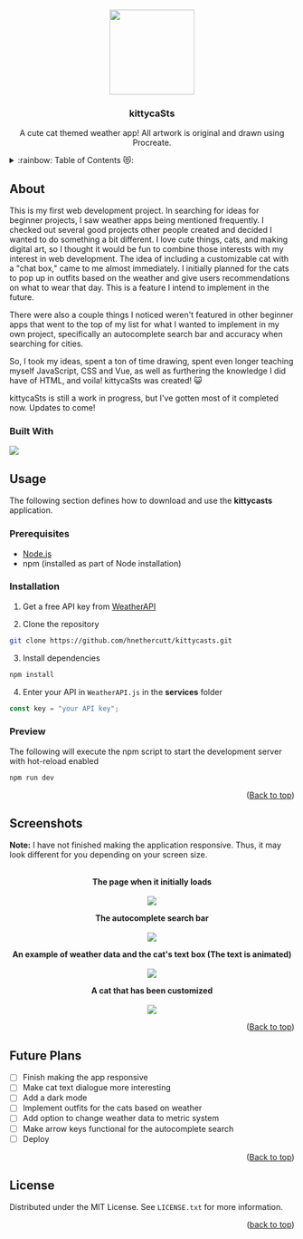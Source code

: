 <a id="readme"></a>

<!--APP LOGO-->
<br />
<div align="center">
  <img src="https://github.com/user-attachments/assets/62c3275d-f9cd-4c95-a1e0-b66f341d0f0b" width="150px">
  
  <h3 align="center">kittycaSts</h3>
  
  <p align="center">A cute cat themed weather app! All artwork is original and drawn using Procreate.</p>
</div>

<!--TABLE OF CONTENTS-->
<details>
  <summary>:rainbow: Table of Contents 😻: </summary>
  <ol>
    <li>
      <a href="#about">About</a>
      <ul>
        <li><a href="#built-with">Built With</a></li>
      </ul>
    </li>
    <li>
      <a href="#usage">Usage</a>
      <ul>
        <li><a href="#prerequisites">Prerequisites</a></li>
        <li><a href="#installation">Installation</a></li>
        <li><a href="#preview">Preview</a></li>
      </ul>
    </li>
    <li><a href="#screenshots">Screenshots</a></li>
    <li><a href="#future-plans">Future Plans</a></li>
    <li><a href="#license">License</a></li>
  </ol>
</details>

<!--ABOUT-->
## About
This is my first web development project. In searching for ideas for beginner projects, I saw weather apps being mentioned frequently. I checked out several good projects other people created and decided I wanted to do something a bit different. I love cute things, cats, and making digital art, so I thought it would be fun to combine those interests with my interest in web development. The idea of including a customizable cat with a "chat box," came to me almost immediately. I initially planned for the cats to pop up in outfits based on the weather and give users recommendations on what to wear that day. This is a feature I intend to implement in the future.

There were also a couple things I noticed weren't featured in other beginner apps that went to the top of my list for what I wanted to implement in my own project, specifically an autocomplete search bar and accuracy when searching for cities. 

So, I took my ideas, spent a ton of time drawing, spent even longer teaching myself JavaScript, CSS and Vue, as well as furthering the knowledge I did have of HTML, and voila! kittycaSts was created! 😺

kittycaSts is still a work in progress, but I've gotten most of it completed now. Updates to come!

### Built With

<img src="https://img.shields.io/badge/Vue.js-35495E?style=for-the-badge&logo=vuedotjs&logoColor=4FC08D">

<!--USAGE AND INSTALLATION-->
## Usage

The following section defines how to download and use the **kittycasts** application.

### Prerequisites

- [Node.js](https://nodejs.org/en)
- npm (installed as part of Node installation)

### Installation

1. Get a free API key from [WeatherAPI](https://www.weatherapi.com/)
  
2. Clone the repository

```sh
git clone https://github.com/hnethercutt/kittycasts.git
```

3. Install dependencies

```sh
npm install
```

4. Enter your API in `WeatherAPI.js` in the **services** folder

```js
const key = "your API key";
```

### Preview

The following will execute the npm script to start the development server with hot-reload enabled

```sh
npm run dev
```

<p align="right">(<a href="#readme">Back to top</a>)</p>

<!--USAGE EXAMPLES/SCREENSHOTS-->
## Screenshots

**Note:** I have not finished making the application responsive. Thus, it may look different for you depending on your screen size.
<br />
<br />

<p align="center">
  <b>The page when it initially loads</b>
  <br />
  <br />
  <img src="https://github.com/user-attachments/assets/b18c6d4a-b470-4b20-84b8-cbdb01614d5e">
</p>

<p align="center">
  <b>The autocomplete search bar</b>
  <br />
  <br />
  <img src="https://github.com/user-attachments/assets/4d8f0c47-8c08-49c1-a935-689f9fc690d2">
</p>

<p align="center">
  <b>An example of weather data and the cat's text box (The text is animated)</b>
  <br />
  <br />
  <img src="https://github.com/user-attachments/assets/00bf028f-bacd-41ee-abf6-ecb8af702a67">
</p>

<p align="center">
  <b>A cat that has been customized</b>
  <br />
  <br />
  <img src="https://github.com/user-attachments/assets/c3aa5856-ce74-47f2-ae09-3d7be481c509">
</p>

<p align="right">(<a href="#readme">Back to top</a>)</p>

<!--FUTURE PLANS/TO-DO LIST-->
## Future Plans

- [ ] Finish making the app responsive 
- [ ] Make cat text dialogue more interesting
- [ ] Add a dark mode
- [ ] Implement outfits for the cats based on weather
- [ ] Add option to change weather data to metric system
- [ ] Make arrow keys functional for the autocomplete search
- [ ] Deploy

<p align="right">(<a href="#readme">Back to top</a>)</p>

## License

Distributed under the MIT License. See `LICENSE.txt` for more information.

<p align="right">(<a href="#readme-top">back to top</a>)</p>
